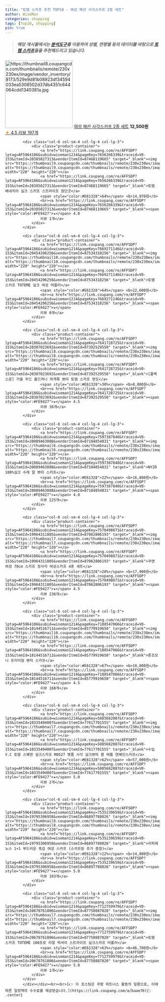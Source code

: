 ```yaml
---
title: "토템 스카프 추천 TOP10 - 여성 패션 사각스카프 2종 세트"
author: WiseMan
categories: shopping
tags: [Top10, shopping]
pin: true
---
```


> ##### 해당 게시물에서는 [**분석도구**](https://itemscout.io/)를 이용하여 **성별**, **연령별** 등의 데이터를 바탕으로 [**토템 스카프**](https://link.coupang.com/a/baae76)들을 추천해드리고 있습니다.
<div class="container"><div class="row">
            <div class="col-6 col-sm-4 col-lg-4 col-lg-3">
                <div class="product-container">
                    <a href="https://link.coupang.com/re/AFFSDP?lptag=AF5964186&subid=wiseman1214&pageKey=7536251072&traceid=V0-153&itemId=19800189252&vendorItemId=86902551669" target="_blank"><img src="https://thumbnail8.coupangcdn.com/thumbnails/remote/230x230ex/image/vendor_inventory/8173/529e9d81b08923df34594033ea5308502d37db4351c644064cdd1340381a.jpg" alt="https://thumbnail8.coupangcdn.com/thumbnails/remote/230x230ex/image/vendor_inventory/8173/529e9d81b08923df34594033ea5308502d37db4351c644064cdd1340381a.jpg" width="220" height="220"></a>
                    <a href="https://link.coupang.com/re/AFFSDP?lptag=AF5964186&subid=wiseman1214&pageKey=7536251072&traceid=V0-153&itemId=19800189252&vendorItemId=86902551669" target="_blank">여성 패션 사각스카프 2종 세트</a>
                    <span style="color:#E61328"></span> <b>12,500원</b>
                    <br><a href="https://link.coupang.com/re/AFFSDP?lptag=AF5964186&subid=wiseman1214&pageKey=7536251072&traceid=V0-153&itemId=19800189252&vendorItemId=86902551669" target="_blank"><span style="color:#FE9427">★</span> 4.5
                    리뷰 197개</a>
                </div>
            </div>
            
            <div class="col-6 col-sm-4 col-lg-4 col-lg-3">
                <div class="product-container">
                    <a href="https://link.coupang.com/re/AFFSDP?lptag=AF5964186&subid=wiseman1214&pageKey=7656266339&traceid=V0-153&itemId=20385027313&vendorItemId=87468119665" target="_blank"><img src="https://thumbnail9.coupangcdn.com/thumbnails/remote/230x230ex/image/vendor_inventory/fc39/8ab975ec823c765fea0831cfc577fc0d951ae96f252eda83b536f6e24cf6.png" alt="https://thumbnail9.coupangcdn.com/thumbnails/remote/230x230ex/image/vendor_inventory/fc39/8ab975ec823c765fea0831cfc577fc0d951ae96f252eda83b536f6e24cf6.png" width="220" height="220"></a>
                    <a href="https://link.coupang.com/re/AFFSDP?lptag=AF5964186&subid=wiseman1214&pageKey=7656266339&traceid=V0-153&itemId=20385027313&vendorItemId=87468119665" target="_blank">토템 베네치아 실크 스카프 스트라이프 원단굿</a>
                    <span style="color:#E61328">64%</span> <b>14,970원</b>
                    <br><a href="https://link.coupang.com/re/AFFSDP?lptag=AF5964186&subid=wiseman1214&pageKey=7656266339&traceid=V0-153&itemId=20385027313&vendorItemId=87468119665" target="_blank"><span style="color:#FE9427">★</span> 4.0
                    리뷰 1개</a>
                </div>
            </div>
            
            <div class="col-6 col-sm-4 col-lg-4 col-lg-3">
                <div class="product-container">
                    <a href="https://link.coupang.com/re/AFFSDP?lptag=AF5964186&subid=wiseman1214&pageKey=7669271146&traceid=V0-153&itemId=20454206256&vendorItemId=87534318256" target="_blank"><img src="https://thumbnail10.coupangcdn.com/thumbnails/remote/230x230ex/image/vendor_inventory/cf71/9c17685d1692e32d337a621bf7d217fe8e5a86dba5cf7adaedbfbc65f878.jpg" alt="https://thumbnail10.coupangcdn.com/thumbnails/remote/230x230ex/image/vendor_inventory/cf71/9c17685d1692e32d337a621bf7d217fe8e5a86dba5cf7adaedbfbc65f878.jpg" width="220" height="220"></a>
                    <a href="https://link.coupang.com/re/AFFSDP?lptag=AF5964186&subid=wiseman1214&pageKey=7669271146&traceid=V0-153&itemId=20454206256&vendorItemId=87534318256" target="_blank">토템 스카프 TOTEME 실크 여성 머플러</a>
                    <span style="color:#E61328">64%</span> <b>22,600원</b>
                    <br><a href="https://link.coupang.com/re/AFFSDP?lptag=AF5964186&subid=wiseman1214&pageKey=7669271146&traceid=V0-153&itemId=20454206256&vendorItemId=87534318256" target="_blank"><span style="color:#FE9427">★</span> 
                    리뷰 0개</a>
                </div>
            </div>
            
            <div class="col-6 col-sm-4 col-lg-4 col-lg-3">
                <div class="product-container">
                    <a href="https://link.coupang.com/re/AFFSDP?lptag=AF5964186&subid=wiseman1214&pageKey=7641728725&traceid=V0-153&itemId=20307023692&vendorItemId=87392529550" target="_blank"><img src="https://thumbnail8.coupangcdn.com/thumbnails/remote/230x230ex/image/vendor_inventory/ed2a/b61fb869249d2c5f093fbc72908e4b1556636798007b862eb1a4894e7849.jpg" alt="https://thumbnail8.coupangcdn.com/thumbnails/remote/230x230ex/image/vendor_inventory/ed2a/b61fb869249d2c5f093fbc72908e4b1556636798007b862eb1a4894e7849.jpg" width="220" height="220"></a>
                    <a href="https://link.coupang.com/re/AFFSDP?lptag=AF5964186&subid=wiseman1214&pageKey=7641728725&traceid=V0-153&itemId=20307023692&vendorItemId=87392529550" target="_blank">[플렉스온] 가을 무드 올드머니 하객룩 쁘띠 토템 스카프 방도</a>
                    <span style="color:#E61328">30%</span> <b>8,800원</b>
                    <br><a href="https://link.coupang.com/re/AFFSDP?lptag=AF5964186&subid=wiseman1214&pageKey=7641728725&traceid=V0-153&itemId=20307023692&vendorItemId=87392529550" target="_blank"><span style="color:#FE9427">★</span> 4.5
                    리뷰 30개</a>
                </div>
            </div>
            
            <div class="col-6 col-sm-4 col-lg-4 col-lg-3">
                <div class="product-container">
                    <a href="https://link.coupang.com/re/AFFSDP?lptag=AF5964186&subid=wiseman1214&pageKey=7597387840&traceid=V0-153&itemId=20089463088&vendorItemId=87184854831" target="_blank"><img src="https://thumbnail6.coupangcdn.com/thumbnails/remote/230x230ex/image/vendor_inventory/7a0a/cfdedad5b9752bf9e34633d9d95d398791a9a3ae4a2092f49be1238aedb8.JPG" alt="https://thumbnail6.coupangcdn.com/thumbnails/remote/230x230ex/image/vendor_inventory/7a0a/cfdedad5b9752bf9e34633d9d95d398791a9a3ae4a2092f49be1238aedb8.JPG" width="220" height="220"></a>
                    <a href="https://link.coupang.com/re/AFFSDP?lptag=AF5964186&subid=wiseman1214&pageKey=7597387840&traceid=V0-153&itemId=20089463088&vendorItemId=87184854831" target="_blank">NY20 100%실크 수레 말 쁘띠 스카프</a>
                    <span style="color:#E61328">22%</span> <b>16,800원</b>
                    <br><a href="https://link.coupang.com/re/AFFSDP?lptag=AF5964186&subid=wiseman1214&pageKey=7597387840&traceid=V0-153&itemId=20089463088&vendorItemId=87184854831" target="_blank"><span style="color:#FE9427">★</span> 4.0
                    리뷰 225개</a>
                </div>
            </div>
            
            <div class="col-6 col-sm-4 col-lg-4 col-lg-3">
                <div class="product-container">
                    <a href="https://link.coupang.com/re/AFFSDP?lptag=AF5964186&subid=wiseman1214&pageKey=7570498871&traceid=V0-153&itemId=19964311805&vendorItemId=87062806193" target="_blank"><img src="https://thumbnail7.coupangcdn.com/thumbnails/remote/230x230ex/image/vendor_inventory/adca/73be78368fb5080c7d23ecab0f89b53510bfdff10fea178f2e0c73eb7103.jpg" alt="https://thumbnail7.coupangcdn.com/thumbnails/remote/230x230ex/image/vendor_inventory/adca/73be78368fb5080c7d23ecab0f89b53510bfdff10fea178f2e0c73eb7103.jpg" width="220" height="220"></a>
                    <a href="https://link.coupang.com/re/AFFSDP?lptag=AF5964186&subid=wiseman1214&pageKey=7570498871&traceid=V0-153&itemId=19964311805&vendorItemId=87062806193" target="_blank">쿠앤 여성 70cm 스카프 정사각 여성스카프 4종 세트</a>
                    <span style="color:#E61328">28%</span> <b>17,900원</b>
                    <br><a href="https://link.coupang.com/re/AFFSDP?lptag=AF5964186&subid=wiseman1214&pageKey=7570498871&traceid=V0-153&itemId=19964311805&vendorItemId=87062806193" target="_blank"><span style="color:#FE9427">★</span> 4.5
                    리뷰 236개</a>
                </div>
            </div>
            
            <div class="col-6 col-sm-4 col-lg-4 col-lg-3">
                <div class="product-container">
                    <a href="https://link.coupang.com/re/AFFSDP?lptag=AF5964186&subid=wiseman1214&pageKey=7188547066&traceid=V0-153&itemId=18144516711&vendorItemId=85779919650" target="_blank"><img src="https://thumbnail10.coupangcdn.com/thumbnails/remote/230x230ex/image/vendor_inventory/7c4a/40da758435d7779afee7d5addf2495bfe1e2343c034c34b5564f359d3a01.jpg" alt="https://thumbnail10.coupangcdn.com/thumbnails/remote/230x230ex/image/vendor_inventory/7c4a/40da758435d7779afee7d5addf2495bfe1e2343c034c34b5564f359d3a01.jpg" width="220" height="220"></a>
                    <a href="https://link.coupang.com/re/AFFSDP?lptag=AF5964186&subid=wiseman1214&pageKey=7188547066&traceid=V0-153&itemId=18144516711&vendorItemId=85779919650" target="_blank">론조모니 프리미엄 쁘띠 스카프</a>
                    <span style="color:#E61328">67%</span> <b>10,800원</b>
                    <br><a href="https://link.coupang.com/re/AFFSDP?lptag=AF5964186&subid=wiseman1214&pageKey=7188547066&traceid=V0-153&itemId=18144516711&vendorItemId=85779919650" target="_blank"><span style="color:#FE9427">★</span> 4.5
                    리뷰 168개</a>
                </div>
            </div>
            
            <div class="col-6 col-sm-4 col-lg-4 col-lg-3">
                <div class="product-container">
                    <a href="https://link.coupang.com/re/AFFSDP?lptag=AF5964186&subid=wiseman1214&pageKey=5885682087&traceid=V0-153&itemId=10335494007&vendorItemId=77617701555" target="_blank"><img src="https://thumbnail7.coupangcdn.com/thumbnails/remote/230x230ex/image/vendor_inventory/1fb0/385f3b79f11ea2c3d25a41ba85fab9d17e5cdf64d11efa1d4197c4707812.jpeg" alt="https://thumbnail7.coupangcdn.com/thumbnails/remote/230x230ex/image/vendor_inventory/1fb0/385f3b79f11ea2c3d25a41ba85fab9d17e5cdf64d11efa1d4197c4707812.jpeg" width="220" height="220"></a>
                    <a href="https://link.coupang.com/re/AFFSDP?lptag=AF5964186&subid=wiseman1214&pageKey=5885682087&traceid=V0-153&itemId=10335494007&vendorItemId=77617701555" target="_blank">수입 V.C 토템 스웨덴 실크스카프 M0527 명품 사각 실크쁘띠 봄 여름 연예인스카프</a>
                    <span style="color:#E61328">62%</span> <b>57,000원</b>
                    <br><a href="https://link.coupang.com/re/AFFSDP?lptag=AF5964186&subid=wiseman1214&pageKey=5885682087&traceid=V0-153&itemId=10335494007&vendorItemId=77617701555" target="_blank"><span style="color:#FE9427">★</span> 5.0
                    리뷰 2개</a>
                </div>
            </div>
            
            <div class="col-6 col-sm-4 col-lg-4 col-lg-3">
                <div class="product-container">
                    <a href="https://link.coupang.com/re/AFFSDP?lptag=AF5964186&subid=wiseman1214&pageKey=7535239659&traceid=V0-153&itemId=19795306958&vendorItemId=86897788026" target="_blank"><img src="https://thumbnail8.coupangcdn.com/thumbnails/remote/230x230ex/image/vendor_inventory/2e2a/bce167e05fb8080aa7cb39937e7ec322bd3d2a76cbcbfaf55daac6133b93.jpg" alt="https://thumbnail8.coupangcdn.com/thumbnails/remote/230x230ex/image/vendor_inventory/2e2a/bce167e05fb8080aa7cb39937e7ec322bd3d2a76cbcbfaf55daac6133b93.jpg" width="220" height="220"></a>
                    <a href="https://link.coupang.com/re/AFFSDP?lptag=AF5964186&subid=wiseman1214&pageKey=7535239659&traceid=V0-153&itemId=19795306958&vendorItemId=86897788026" target="_blank">리피에노스 1+1 부드러운 촉감 여성 스카프 (스카프링 추가 증정)</a>
                    <span style="color:#E61328">22%</span> <b>14,800원</b>
                    <br><a href="https://link.coupang.com/re/AFFSDP?lptag=AF5964186&subid=wiseman1214&pageKey=7535239659&traceid=V0-153&itemId=19795306958&vendorItemId=86897788026" target="_blank"><span style="color:#FE9427">★</span> 5.0
                    리뷰 103개</a>
                </div>
            </div>
            
            <div class="col-6 col-sm-4 col-lg-4 col-lg-3">
                <div class="product-container">
                    <a href="https://link.coupang.com/re/AFFSDP?lptag=AF5964186&subid=wiseman1214&pageKey=7712759979&traceid=V0-153&itemId=20678761806&vendorItemId=87750887020" target="_blank"><img src="https://thumbnail7.coupangcdn.com/thumbnails/remote/230x230ex/image/vendor_inventory/f6a8/3f9366b539062a0438a5db2c526b5d3ad1c7bbb1942ad05ae8ed3dfea08f.jpg" alt="https://thumbnail7.coupangcdn.com/thumbnails/remote/230x230ex/image/vendor_inventory/f6a8/3f9366b539062a0438a5db2c526b5d3ad1c7bbb1942ad05ae8ed3dfea08f.jpg" width="220" height="220"></a>
                    <a href="https://link.coupang.com/re/AFFSDP?lptag=AF5964186&subid=wiseman1214&pageKey=7712759979&traceid=V0-153&itemId=20678761806&vendorItemId=87750887020" target="_blank">토템 스카프 TOTEME 100프로 리얼 럭셔리 스트라이프 실크스카프 머플러</a>
                    <span style="color:#E61328">63%</span> <b>46,700원</b>
                    <br><a href="https://link.coupang.com/re/AFFSDP?lptag=AF5964186&subid=wiseman1214&pageKey=7712759979&traceid=V0-153&itemId=20678761806&vendorItemId=87750887020" target="_blank"><span style="color:#FE9427">★</span> 5.0
                    리뷰 1개</a>
                </div>
            </div>
            </div></div><br><br>[👉 이 포스팅은 쿠팡 파트너스 활동의 일환으로, 이에 따른 일정액의 수수료를 제공받습니다.](https://link.coupang.com/a/baae76){: .center}